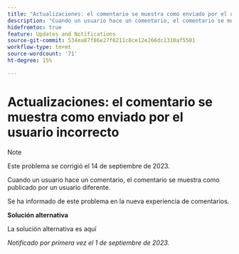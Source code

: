 ```yaml
---
title: "Actualizaciones: el comentario se muestra como enviado por el usuario incorrecto"
description: "Cuando un usuario hace un comentario, el comentario se muestra como publicado por un usuario diferente."
hidefromtoc: true
feature: Updates and Notifications
source-git-commit: 534ea87f86e27f0211c8ce12e266dc1310af5501
workflow-type: tm+mt
source-wordcount: '71'
ht-degree: 15%

---
```



# Actualizaciones: el comentario se muestra como enviado por el usuario incorrecto

>[!NOTE]
>
>Este problema se corrigió el 14 de septiembre de 2023.

Cuando un usuario hace un comentario, el comentario se muestra como publicado por un usuario diferente.

Se ha informado de este problema en la nueva experiencia de comentarios.

**Solución alternativa**

La solución alternativa es aquí

_Notificado por primera vez el 1 de septiembre de 2023._
